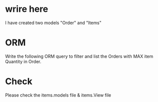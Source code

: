 
# wrire here 


I have created two models "Order" and "Items"


# ORM
Write the following ORM query to filter and list the Orders with MAX item Quantity in Order.


# Check
Please check the items.models file
&
items.View file